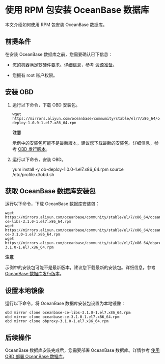 # 使用 RPM 包安装 OceanBase 数据库

本文介绍如何使用 RPM 包安装 OceanBase 数据库。

## 前提条件

在安装 OceanBase 数据库之前，您需要确认已下信息：

- 您的机器满足软硬件要求。详细信息，参考 [资源准备]()。

- 您拥有 root 账户权限。

## 安装 OBD

1.  运行以下命令，下载 OBD 安装包。

        wget https://mirrors.aliyun.com/oceanbase/community/stable/el/7/x86_64/ob-deploy-1.0.0-1.el7.x86_64.rpm

    **注意**

    示例中的安装包可能不是最新版本，建议您下载最新的安装包。详细信息，参考 [OBD 发行版本](https://github.com/oceanbase/obdeploy/releases)。

2.  运行以下命令，安装 OBD。

    yum install -y ob-deploy-1.0.0-1.el7.x86_64.rpm
    source /etc/profile.d/obd.sh

## 获取 OceanBase 数据库安装包

运行以下命令，下载 OceanBase 数据库安装包：

    wget https://mirrors.aliyun.com/oceanbase/community/stable/el/7/x86_64/oceanbase-ce-libs-3.1.0-1.el7.x86_64.rpm
    wget https://mirrors.aliyun.com/oceanbase/community/stable/el/7/x86_64/oceanbase-ce-3.1.0-1.el7.x86_64.rpm
    wget https://mirrors.aliyun.com/oceanbase/community/stable/el/7/x86_64/obproxy-3.1.0-1.el7.x86_64.rpm

**注意**

示例中的安装包可能不是最新版本，建议您下载最新的安装包。详细信息，参考 [OceanBase 数据库发行版本](https://github.com/oceanbase/oceanbase/releases)。

## 设置本地镜像

运行以下命令，将 OceanBase 数据库安装包设置为本地镜像：

    obd mirror clone oceanbase-ce-libs-3.1.0-1.el7.x86_64.rpm
    obd mirror clone oceanbase-ce-3.1.0-1.el7.x86_64.rpm
    obd mirror clone obproxy-3.1.0-1.el7.x86_64.rpm

## 后续操作

OceanBase 数据库安装完成后，您需要部署 OceanBase 数据库。详情参考 [使用 OBD 部署 OceanBase 数据库]()。
